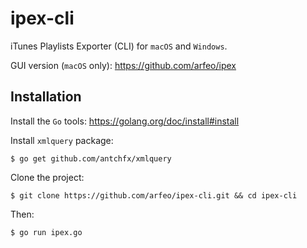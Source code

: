 # ipex-cli
iTunes Playlists Exporter (CLI) for `macOS` and `Windows`.

GUI version (`macOS` only): https://github.com/arfeo/ipex

## Installation

Install the `Go` tools: https://golang.org/doc/install#install

Install `xmlquery` package:

```
$ go get github.com/antchfx/xmlquery
```

Clone the project:

```
$ git clone https://github.com/arfeo/ipex-cli.git && cd ipex-cli
```

Then:

```
$ go run ipex.go
```
